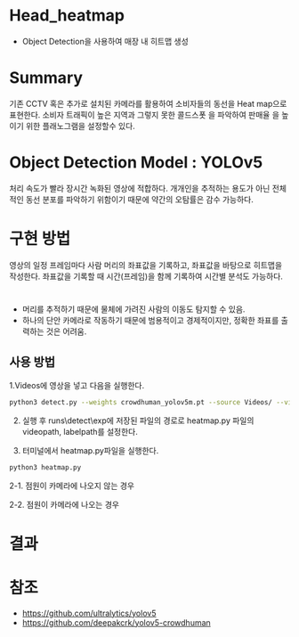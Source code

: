 # Head_heatmap
- Object Detection을 사용하여 매장 내 히트맵 생성 

# Summary
기존 CCTV 혹은 추가로 설치된 카메라를 활용하여 소비자들의 동선을 Heat map으로 표현한다.
소비자 트래픽이 높은 지역과 그렇지 못한 콜드스폿 을 파악하여 판매율 을 높이기 위한 플래노그램을 설정할수 있다. 

# Object Detection Model : YOLOv5
처리 속도가 빨라 장시간 녹화된 영상에 적합하다.
개개인을 추적하는 용도가 아닌 전체적인 동선 분포를 파악하기 위함이기 때문에 약간의 오탐률은 감수 가능하다.

# 구현 방법
영상의 일정 프레임마다 사람 머리의 좌표값을 기록하고, 좌표값을 바탕으로 히트맵을 작성한다.
좌표값을 기록할 때 시간(프레임)을 함께 기록하여 시간별 분석도 가능하다.

#
- 머리를 추적하기 때문에 물체에 가려진 사람의 이동도 탐지할 수 있음.
- 하나의 단안 카메라로 작동하기 때문에 범용적이고 경제적이지만, 정확한 좌표를 출력하는 것은 어려움. 

## 사용 방법

1.Videos에 영상을 넣고 다음을 실행한다.

```bash
python3 detect.py --weights crowdhuman_yolov5m.pt --source Videos/ --view-img  --heads
```

2.  실행 후 runs\detect\exp에 저장된 파일의 경로로 heatmap.py 파일의 videopath, labelpath를 설정한다.


3. 터미널에서 heatmap.py파일을 실행한다.

```bash
python3 heatmap.py
```


2-1. 점원이 카메라에 나오지 않는 경우

2-2. 점원이 카메라에 나오는 경우



# 결과 



# 참조
- https://github.com/ultralytics/yolov5
- https://github.com/deepakcrk/yolov5-crowdhuman
